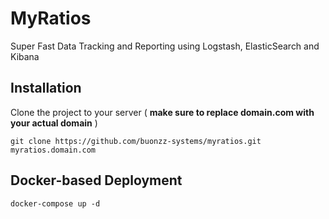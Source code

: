 # MyRatios

Super Fast Data Tracking and Reporting using Logstash, ElasticSearch and Kibana

## Installation


Clone the project to your server 
( **make sure to replace domain.com with your actual domain** )

```
git clone https://github.com/buonzz-systems/myratios.git myratios.domain.com
```

## Docker-based Deployment

```
docker-compose up -d
```


